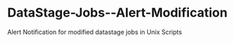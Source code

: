 # DataStage-Jobs--Alert-Modification
Alert Notification for modified datastage jobs in Unix Scripts

